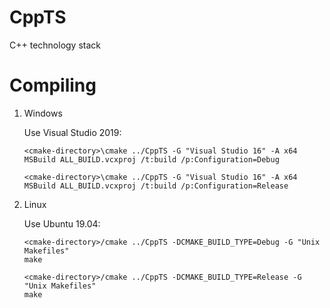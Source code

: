 # CppTS

C++ technology stack

# Compiling

1. Windows

	Use Visual Studio 2019:

	```
	<cmake-directory>\cmake ../CppTS -G "Visual Studio 16" -A x64
	MSBuild ALL_BUILD.vcxproj /t:build /p:Configuration=Debug
	```
	
	```
	<cmake-directory>\cmake ../CppTS -G "Visual Studio 16" -A x64
	MSBuild ALL_BUILD.vcxproj /t:build /p:Configuration=Release
	```

1. Linux

	Use Ubuntu 19.04:

	```
	<cmake-directory>/cmake ../CppTS -DCMAKE_BUILD_TYPE=Debug -G "Unix Makefiles"
	make
	```

	```
	<cmake-directory>/cmake ../CppTS -DCMAKE_BUILD_TYPE=Release -G "Unix Makefiles"
	make
	```
